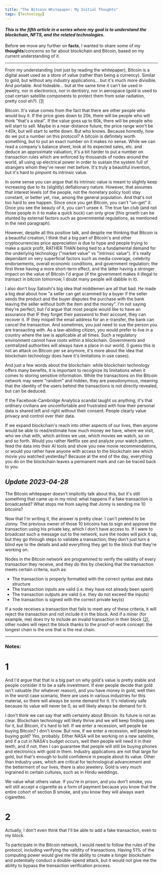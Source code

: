 ```yaml
---
title: "The Bitcoin Whitepaper: My Initial Thoughts"
tags: [Technology]
---
```


#### _This is the fifth article in a series where my goal is to understand the blockchain, NFTS, and the related technologies._

Before we move any further on **facts**, I wanted to share some of my **thoughts**/concerns so far about blockchain and Bitcoin, based on my current understanding of it.

----------------------------

From my understanding (not just by reading the whitepaper), Bitcoin is a digital asset used as a store of value (rather than being a currency). Similar to gold, but without any industry applications... but it's much more divisible. And portable. And hideable... but at the same time it can't be used in jewelry, nor in electronics, nor in dentistry, nor in aerospace (gold is used to coat certain satellite components to protect them from solar radiation, pretty cool eh?). [(1)](#1)

Bitcoin. It's value comes from the fact that there are other people who would buy it. If the price goes down to 20k, there will be people who will think "that's a steal". If the value goes up to 60k, there will be people who will start to sell. Maybe in a near-distance future, the price range won't be ±40k, but will start to settle down. But who knows. Because honestly, how do we put a number on this protocol? A bitcoin is definitely worth something, but to put an exact number on it makes no sense. While we can read a company's balance sheet, look at its expected sales, etc. and deduce an approximate valuation, it's a bit harder to put a number on transaction rules which are enforced by thousands of nodes around the world, all using up electrical power in order to sustain the system full of strangers whom they've never met before. It's truly a beautiful invention, but it's hard to pinpoint its intrinsic value.

In some sense you can argue that its intrinsic value is meant to slightly keep increasing due to its (slightly) deflationary nature. However, that assumes that interest levels (of the people, not the monetary policy tool) stay constant, or better yet, rise, among the general population. And that's not too hard to see happen. Since once you get Bitcoin, you can't "un-get" it. Once you see the beauty of it, you can't unsee it. The true fan club (and not those people in it to make a quick buck) can only grow (this growth can be stunted by external factors such as governmental regulations, as mentioned in the next paragraph).

However, despite all this positive talk, and despite me thinking that Bitcoin is a beautiful creation, I think that a big part of Bitcoin's and other cryptocurrencies price appreciation is due to hype and people trying to make a quick profit, RATHER THAN being tied to a fundamental demand for the underlying technology ("market value" vs "intrinsic value"). It's really dependant on very superficial factors such as media coverage, celebrity endorsements, overall economic conditions, and government regulation; the first three having a more short-term effect, and the latter having a stronger impact on the value of Bitcoin I'd argue (if the government makes it illegal to transact in bitcoin tomorrow, I doubt many people will dabble in it).

I also don't buy Satoshi's big idea that middlemen are all that bad. He made a big deal about how "a seller can get scammed by a buyer if the seller sends the product and the buyer disputes the purchase with the bank leaving the seller without both the item and the money". I'm not saying they're perfect, but I'd argue that most people would like to have an assurance that IF they forget their password to their account, they can recover it. IF they mispell the email address for an e-transfer, the bank can cancel the transaction. And sometimes, you just need to sue the person you are transacting with. As a law-abiding citizen, you would prefer to live in a country where the law is applicable at all times. Such a regulatory environment cannot have roots within a blockchain. Governments and centralized authorities will always have a place in our world. (I guess this is not an attack on Bitcoin per se anymore, it's more about the idea that blockchain technology does have it's limitations in use cases).

And just a few words about the blockchain: while blockchain technology offers many benefits, it is important to recognize its limitations when it comes to storing sensitive information. While the transactions on the Bitcoin network may seem "random" and hidden,  they are pseudonymous, meaning that the identity of the users behind the transactions is not directly revealed, but can be deduced. 

If the Facebook-Cambridge Analytica scandal taught us anything, it's that ordinary civilians are uncomfortable and frustrated with how their personal data is shared left and right without their consent. People clearly value privacy and control over their data.

If we expand blockchain's reach into other aspects of our lives, then anyone would be able to read/estimate how much money we have, where we visit, who we chat with, which airlines we use, which movies we watch, so on and so forth. Would you rather Netflix see and analyze your watch pattern, feed the data into their AI tools and show you new movie recommendations, or would you rather have anyone with access to the blockchain see which movie you watched yesterday? Because at the end of the day, everything you do on the blockchain leaves a permanent mark and can be traced back to you.

## _Update 2023-04-28_

The Bitcoin whitepaper doesn't implicitly talk about this, but it's still something that came up in my mind: what happens if a fake transaction is broadcasted? What stops me from saying that Jonny is sending me 10 bitcoins?

Now that I'm writing it, the answer is pretty clear: I can't pretend to be Jonny. The previous owner of those 10 bitcoins has to sign and approve the transaction using his private key, which I don't have access to. If I were to broadcast such a message out to the network, sure the nodes will pick it up, but they go through steps to validate a transaction; they don't just turn a blind eye to the details and add everything they get to the block that they're working on.

Nodes in the Bitcoin network are programmed to verify the validity of every transaction they receive, and they do this by checking that the transaction meets certain criteria, such as:

- The transaction is properly formatted with the correct syntax and data structure
- The transaction inputs are valid (i.e. they have not already been spent)
- The transaction outputs are valid (i.e. they do not exceed the inputs)
- The transaction is signed with the correct private key(s)

If a node receives a transaction that fails to meet any of these criteria, it will reject the transaction and not include it in the block. And if a miner (for example, me) does try to include an invalid transaction in their block [(2)](#2), other nodes will reject the block thanks to the proof-of-work concept: the longest chain is the one that is the real chain.


---

### Notes:

# 1
And I'd argue that that is a big part on why gold's value is pretty stable and people consider it to be a safe investment. If ever people decide that gold isn't valuable (for whatever reason), and you have money in gold, well then in the worst case scenario, there are uses in various industries for this material, so there will always be some demand for it. It's relatively safe because its value will never be 0, as will likely always be demand for it. 

I don't think we can say that with certainty about Bitcoin. Its future is not as clear. Blockchain technology will likely thrive and we will keep finding uses for it, but Bitcoin, it's hard to tell. If we enter a recession, will people be buying Bitcoin? I don't know. But now, if we enter a recession, will people be buying gold? Yes, probably. Either NASA will be working on a new satellite, and if a cut in NASA's budget occurs, well then people will need it in their teeth, and if not, then I can guarantee that people will still be buying phones and electronics with gold in them. Industry applications are not that large for gold, but that's enough to build confidence in people about its value. Other than industry uses, which are critical for technological advancement and the betterment of our lives, there is also jewelery. Gold is very much ingrained in certain cultures, such as in Hindu weddings.

We value what others value. If you're in prison, and you don't smoke, you will still accept a cigarette as a form of payment because you know that the entire cohort of section B smoke, and you know they will always want cigarettes. 

# 2
Actually, I don't even think that I'll be able to add a fake transaction, even to my block. 

To participate in the Bitcoin network, I would need to follow the rules of the protocol, including verifying the validity of transactions. Having 51% of the computing power would give me the ability to create a longer blockchain and potentially conduct a double-spend attack, but it would not give me the ability to bypass the transaction verification process.
